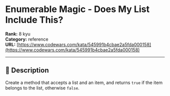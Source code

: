 # Enumerable Magic - Does My List Include This?

**Rank:** 8 kyu  
**Category:** reference  
**URL:** [https://www.codewars.com/kata/545991b4cbae2a5fda000158](https://www.codewars.com/kata/545991b4cbae2a5fda000158)

---

## 📝 Description

Create a method that accepts a list and an item, and returns `true` if the item belongs to the list, otherwise `false`.
